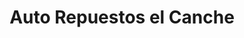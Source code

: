 ---
title: "Auto Repuestos el Canche"
url: /cuyotenango/auto-repuestos-el-canche/
shop: reparación de automóviles
---